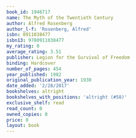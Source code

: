 ```yaml
---
book_id: 1946717
name: The Myth of the Twentieth Century
author: Alfred Rosenberg
author_l-f: 'Rosenberg, Alfred'
isbn: 0911038477
isbn13: 9780911038477
my_rating: 0
average_rating: 3.51
publisher: Legion for the Survival of Freedom
binding: Hardcover
number_of_pages: 454
year_published: 1982
original_publication_year: 1930
date_added: '2/28/2017'
bookshelves: altright
bookshelves_with_positions: 'altright (#58)'
exclusive_shelf: read
read_count: 0
owned_copies: 0
price: 0
layout: book
---
```

